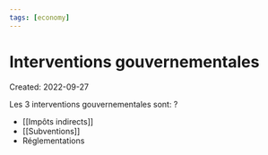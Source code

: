 ```yaml
---
tags: [economy] 
---
```

# Interventions gouvernementales
Created: 2022-09-27

Les 3 interventions gouvernementales sont:
?
- [[Impôts indirects]]
- [[Subventions]]
- Réglementations
<!--SR:!2023-08-22,198,250-->
